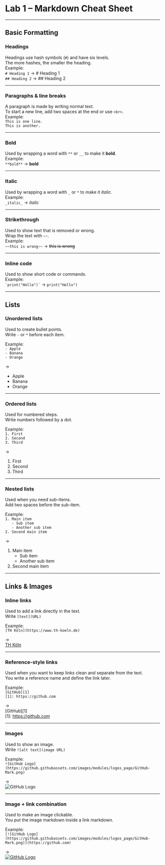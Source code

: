 # Lab 1 – Markdown Cheat Sheet

---

## Basic Formatting

### Headings
Headings use hash symbols (`#`) and have six levels.  
The more hashes, the smaller the heading.  
Example:  
`# Heading 1` → # Heading 1  
`## Heading 2` → ## Heading 2  

---

### Paragraphs & line breaks
A paragraph is made by writing normal text.  
To start a new line, add two spaces at the end or use `<br>`.  
Example:  
`This is one line.`  
`This is another.`  

---

### Bold
Used by wrapping a word with `**` or `__` to make it **bold**.  
Example:  
`**bold**` → **bold**

---

### Italic
Used by wrapping a word with `_` or `*` to make it *italic*.  
Example:  
`_italic_` → _italic_

---

### Strikethrough
Used to show text that is removed or wrong.  
Wrap the text with `~~`.  
Example:  
`~~this is wrong~~` → ~~this is wrong~~

---

### Inline code
Used to show short code or commands.  
Example:  
`` `print("Hello")` `` → `print("Hello")`

---


## Lists

### Unordered lists
Used to create bullet points.  
Write `-` or `*` before each item.  

Example:  
`- Apple`  
`- Banana`  
`- Orange`  

→  
- Apple  
- Banana  
- Orange  

---

### Ordered lists
Used for numbered steps.  
Write numbers followed by a dot.  

Example:  
`1. First`  
`2. Second`  
`3. Third`  

→  
1. First  
2. Second  
3. Third  

---

### Nested lists
Used when you need sub-items.  
Add two spaces before the sub-item.  

Example:  
`1. Main item`  
`   - Sub item`  
`   - Another sub item`  
`2. Second main item`  

→  
1. Main item  
   - Sub item  
   - Another sub item  
2. Second main item

---

## Links & Images

### Inline links
Used to add a link directly in the text.  
Write `[text](URL)`  

Example:  
`[TH Köln](https://www.th-koeln.de)`  

→  
[TH Köln](https://www.th-koeln.de)

---

### Reference-style links
Used when you want to keep links clean and separate from the text.  
You write a reference name and define the link later.  

Example:  
`[GitHub][1]`  
`[1]: https://github.com`  

→  
[GitHub][1]  
[1]: https://github.com

---

### Images
Used to show an image.  
Write `![alt text](image URL)`  

Example:  
`![GitHub Logo](https://github.githubassets.com/images/modules/logos_page/GitHub-Mark.png)`  

→  
![GitHub Logo](https://github.githubassets.com/images/modules/logos_page/GitHub-Mark.png)

---

### Image + link combination
Used to make an image clickable.  
You put the image markdown inside a link markdown.  

Example:  
`[![GitHub Logo](https://github.githubassets.com/images/modules/logos_page/GitHub-Mark.png)](https://github.com)`  

→  
[![GitHub Logo](https://github.githubassets.com/images/modules/logos_page/GitHub-Mark.png)](https://github.com)
